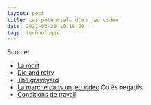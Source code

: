 ```yaml
---
layout: post
title: Les potentiels d'un jeu vidéo
date: 2021-03-28 10:18:00
tags: technologie
---
```


Source: 
- [La mort](https://www.youtube.com/watch?v=U_L5U1cc0ao)
- [Die and retry](https://www.youtube.com/watch?v=vXJGYxdxKNA)
- [The graveyard](https://www.youtube.com/watch?v=wZZ63QYbwPk)
- [La marche dans un jeu vidéo](https://www.youtube.com/watch?v=2sXu3rqgsnY)
Cotés négatifs:
- [Conditions de travail](https://www.vulture.com/2018/10/the-making-of-rockstar-games-red-dead-redemption-2.html)